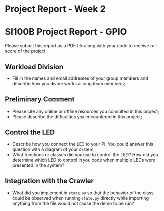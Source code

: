 # Project Report - Week 2

# SI100B Project Report - GPIO

Please submit this report as a PDF file along with your code to receive full score of the project. 

## Workload Division

- Fill in the names and email addresses of your group members and describe how you divide works among team members;

## Preliminary Comment

- Please cite any online or offline resources you consulted in this project;
- Please describe the difficulties you encountered in this project;

## Control the LED

- Describe how you connect the LED to your Pi. You could answer this question with a diagram of your system;
- What functions or classes did you use to control the LED? How did you determine which LED to control in you code when multiple LEDs were presented in the system?

## Integration with the Crawler

- What did you implement in `state.py` so that the behavior of the class could be observed when running `state.py` directly while importing anything from the file would not cause the demo to be run?